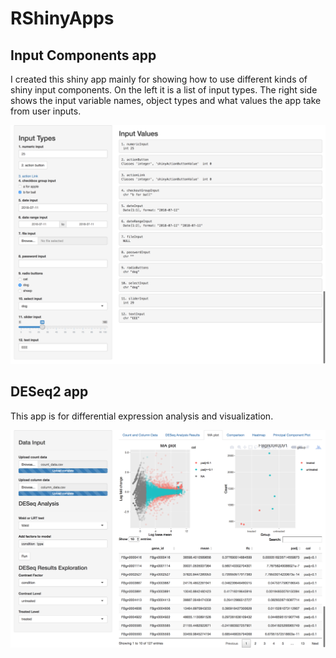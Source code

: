 # RShinyApps

## Input Components app

I created this shiny app mainly for showing how to use different kinds of shiny input components. On the
left it is a list of input types. The right side shows the input variable names, object types and what values
the app take from user inputs.

![](images/input-components-app.png) 

## DESeq2 app

This app is for differential expression analysis and visualization.

![](images/deseq2-app.png)
